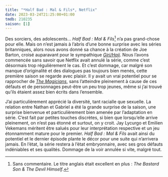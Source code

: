 ```yaml
---
title: "*Half Bad : Mal & Fils*, Netflix"
date: 2023-03-24T21:25:00+01:00
tmdb: 210235 
saison: [1]
---
```


Des sorciers, des adolescents… *Half Bad : Mal & Fils*[^1] n’a pas grand-chose pour elle. Mais on n’est jamais à l’abris d’une bonne surprise avec les séries britanniques, alors nous avons donné sa chance à la création de Joe Barton, croisé auparavant pour le sympathique *[Giri/Haji](https://voiretmanger.fr/giri-haji-barton-bbc/)*. Nous l’avons commencée sans savoir que Netflix avait annulé la série, comme c’est désormais trop régulièrement le cas. Et c’est dommage, car malgré son manque d’originalité et des dialogues pas toujours bien menés, cette première saison se regarde avec plaisir. Il y avait un vrai potentiel pour se rapprocher de [*The Magicians*](https://voiretmanger.fr/magicians-gamble-mcnamara-syfy/), sans l’atteindre pleinement à cause de ces défauts et de personnages peut-être un peu trop jeunes, même si j’ai trouvé qu’ils étaient assez bien écrits dans l’ensemble. 

J’ai particulièrement apprécié la diversité, tant racialle que sexuelle. La relation entre Nathan et Gabriel a été la grande surprise de la saison, une surprise bienvenue et particulièrement bien amenée par l’adaptation en série. C’est fait par petites touches discrètes, si bien que lorsqu’elle arrive pleinement, on n’est pas étonné et surtout, on y croit. Jay Lycurgo et Emilien Vekemans méritent être salués pour leur interprétation respective et un jeu étonnamment mature pour le premier. *Half Bad : Mal & Fils* avait ainsi du potentiel et le dernier épisode plante le décor pour une suite qui n’arrivera jamais. En l’état, la série restera à l’état embryonnaire, avec ses gros défauts indéniables et ses qualités. Dommage de la voir annulée si vite, malgré tout.

[^1]: Sans commentaire. Le titre anglais était excellent en plus : *‌The Bastard Son & The Devil Himself*.

